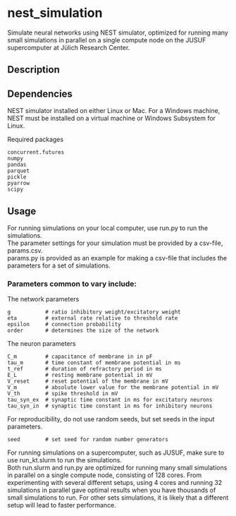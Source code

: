 # nest_simulation
Simulate neural networks using NEST simulator, optimized for running many small simulations in parallel on a single compute node on the JUSUF supercomputer at Jülich Research Center.


## Description

## Dependencies
NEST simulator installed on either Linux or Mac.
For a Windows machine, NEST must be installed on a virtual machine or Windows Subsystem for Linux.

Required packages
```
concurrent.futures
numpy
pandas
parquet
pickle
pyarrow
scipy
```

## Usage
For running simulations on your local computer, use run.py to run the simulations.\
The parameter settings for your simulation must be provided by a csv-file, params.csv.\
params.py is provided as an example for making a csv-file that includes the parameters for a set of simulations.

### Parameters common to vary include:

The network parameters
```
g           # ratio inhibitory weight/excitatory weight
eta         # external rate relative to threshold rate
epsilon     # connection probability
order       # determines the size of the network
```

The neuron parameters
```
C_m         # capacitance of membrane in in pF
tau_m       # time constant of membrane potential in ms
t_ref       # duration of refractory period in ms
E_L         # resting membrane potential in mV
V_reset     # reset potential of the membrane in mV
V_m         # absolute lower value for the membrane potential in mV
V_th        # spike threshold in mV
tau_syn_ex  # synaptic time constant in ms for excitatory neurons
tau_syn_in  # synaptic time constant in ms for inhibitory neurons
```

For reproducibility, do not use random seeds, but set seeds in the input parameters.
```
seed        # set seed for random number generators
```

For running simulations on a supercomputer, such as JUSUF, make sure to use run_kt.slurm to run the simulations. \
Both run.slurm and run.py are optimized for running many small simulations in parallel on a single compute node, consisting of 128 cores. From experimenting with several different setups, using 4 cores and running 32 simulations in parallel gave optimal results when you have thousands of small simulations to run. For other sets simulations, it is likely that a different setup will lead to faster performance.